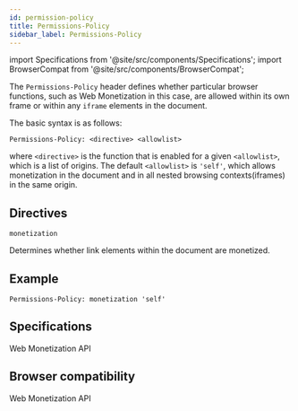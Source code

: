 ```yaml
---
id: permission-policy
title: Permissions-Policy
sidebar_label: Permissions-Policy
---
```

import Specifications from '@site/src/components/Specifications';
import BrowserCompat from '@site/src/components/BrowserCompat';

The `Permissions-Policy` header defines whether particular browser functions, such as Web Monetization in this case, are allowed within its own frame or within any `iframe` elements in the document.  

The basic syntax is as follows: 

```Permissions-Policy: <directive> <allowlist>```

where `<directive>` is the function that is enabled for a given `<allowlist>`, which is a list of origins.  The default `<allowlist>` is `'self'`, which allows monetization in the document and in all nested browsing contexts(iframes) in the same origin.  


## Directives

`monetization` 

Determines whether link elements within the document are monetized.  

## Example

```Permissions-Policy: monetization 'self'```

## Specifications
<Specifications link="permissions-policy">Web Monetization API</Specifications>

## Browser compatibility
<BrowserCompat data="permissionpolicy.json">Web Monetization API</BrowserCompat>